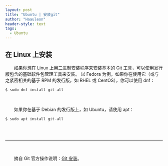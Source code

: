 ```yaml
---
layout: post
title: "Ubuntu | 安装git"
author: "Haauleon"
header-style: text
tags:
  - Ubuntu
---
```



## 在 Linux 上安装
&emsp;&emsp;如果你想在 Linux 上用二进制安装程序来安装基本的 Git 工具，可以使用发行版包含的基础软件包管理工具来安装。 以 Fedora 为例，如果你在使用它（或与之紧密相关的基于 RPM 的发行版，如 RHEL 或 CentOS），你可以使用 dnf：           


`$ sudo dnf install git-all`         

<br>

&emsp;&emsp;如果你在基于 Debian 的发行版上，如 Ubuntu，请使用 apt：           

`$ sudo apt install git-all`           


<br><br>     

---
<br>

&emsp;&emsp;摘自 Git 官方操作说明：[Git 安装](https://git-scm.com/book/zh/v2/%E8%B5%B7%E6%AD%A5-%E5%AE%89%E8%A3%85-Git)。